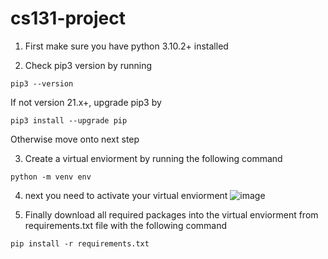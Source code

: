 # cs131-project

1) First make sure you have python 3.10.2+ installed

2) Check pip3 version by running
```
pip3 --version
```

If not version 21.x+, upgrade pip3 by
```
pip3 install --upgrade pip
```
Otherwise move onto next step

3) Create a virtual enviorment by running the following command
```
python -m venv env
```
4) next you need to activate your virtual enviorment
![image](https://user-images.githubusercontent.com/1534805/235315579-7cb65531-3c5c-49d1-8bb4-48b5ec9572cb.png)

5) Finally download all required packages into the virtual enviorment from requirements.txt file with the following command
```
pip install -r requirements.txt
```